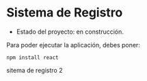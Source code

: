 <h1>Sistema de Registro</h1>

- Estado del proyecto: en construcción.

Para poder ejecutar la aplicación, debes poner:

```npm install react```

sitema de registro 2
